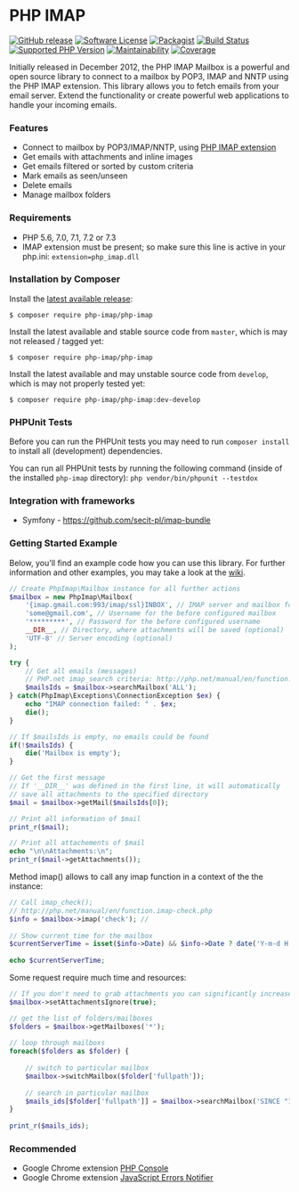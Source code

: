 # PHP IMAP

[![GitHub release](https://img.shields.io/github/release/barbushin/php-imap.svg?style=flat-square)](https://packagist.org/packages/php-imap/php-imap)
[![Software License](https://img.shields.io/badge/license-MIT-brightgreen.svg?style=flat-square)](LICENSE)
[![Packagist](https://img.shields.io/packagist/dt/php-imap/php-imap.svg?style=flat-square)](https://packagist.org/packages/php-imap/php-imap)
[![Build Status](https://travis-ci.org/barbushin/php-imap.svg?branch=master)](https://travis-ci.org/barbushin/php-imap)
[![Supported PHP Version](https://img.shields.io/packagist/php-v/php-imap/php-imap/3.0.8.svg)](README.md)
[![Maintainability](https://api.codeclimate.com/v1/badges/02f72a4fd695cb7e2976/maintainability)](https://codeclimate.com/github/barbushin/php-imap/maintainability)
[![Coverage](https://api.codeclimate.com/v1/badges/02f72a4fd695cb7e2976/test_coverage)](https://codeclimate.com/github/barbushin/php-imap/test_coverage)

Initially released in December 2012, the PHP IMAP Mailbox is a powerful and open source library to connect to a mailbox by POP3, IMAP and NNTP using the PHP IMAP extension. This library allows you to fetch emails from your email server. Extend the functionality or create powerful web applications to handle your incoming emails.

### Features

* Connect to mailbox by POP3/IMAP/NNTP, using [PHP IMAP extension](http://php.net/manual/book.imap.php)
* Get emails with attachments and inline images
* Get emails filtered or sorted by custom criteria
* Mark emails as seen/unseen
* Delete emails
* Manage mailbox folders
 
### Requirements

* PHP 5.6, 7.0, 7.1, 7.2 or 7.3
* IMAP extension must be present; so make sure this line is active in your php.ini: `extension=php_imap.dll`

### Installation by Composer

Install the [latest available release](https://github.com/barbushin/php-imap/releases):

	$ composer require php-imap/php-imap

Install the latest available and stable source code from `master`, which is may not released / tagged yet:

	$ composer require php-imap/php-imap

Install the latest available and may unstable source code from `develop`, which is may not properly tested yet:

	$ composer require php-imap/php-imap:dev-develop

### PHPUnit Tests

Before you can run the PHPUnit tests you may need to run `composer install` to install all (development) dependencies.

You can run all PHPUnit tests by running the following command (inside of the installed `php-imap` directory): `php vendor/bin/phpunit --testdox`

### Integration with frameworks

* Symfony - https://github.com/secit-pl/imap-bundle

### Getting Started Example

Below, you'll find an example code how you can use this library. For further information and other examples, you may take a look at the [wiki](https://github.com/barbushin/php-imap/wiki).

```php
// Create PhpImap\Mailbox instance for all further actions
$mailbox = new PhpImap\Mailbox(
	'{imap.gmail.com:993/imap/ssl}INBOX', // IMAP server and mailbox folder
	'some@gmail.com', // Username for the before configured mailbox
	'*********', // Password for the before configured username
	__DIR__, // Directory, where attachments will be saved (optional)
	'UTF-8' // Server encoding (optional)
);

try {
	// Get all emails (messages)
	// PHP.net imap_search criteria: http://php.net/manual/en/function.imap-search.php
	$mailsIds = $mailbox->searchMailbox('ALL');
} catch(PhpImap\Exceptions\ConnectionException $ex) {
	echo "IMAP connection failed: " . $ex;
	die();
}

// If $mailsIds is empty, no emails could be found
if(!$mailsIds) {
	die('Mailbox is empty');
}

// Get the first message
// If '__DIR__' was defined in the first line, it will automatically
// save all attachments to the specified directory
$mail = $mailbox->getMail($mailsIds[0]);

// Print all information of $mail
print_r($mail);

// Print all attachements of $mail
echo "\n\nAttachments:\n";
print_r($mail->getAttachments());
```

Method imap() allows to call any imap function in a context of the the instance:

```php
// Call imap_check(); 	
// http://php.net/manual/en/function.imap-check.php	
$info = $mailbox->imap('check'); // 
	
// Show current time for the mailbox
$currentServerTime = isset($info->Date) && $info->Date ? date('Y-m-d H:i:s', strtotime($info->Date)) : 'Unknown';	
	
echo $currentServerTime;
```

Some request require much time and resources:

```php
// If you don't need to grab attachments you can significantly increase performance of your application
$mailbox->setAttachmentsIgnore(true);

// get the list of folders/mailboxes	
$folders = $mailbox->getMailboxes('*'); 	
	
// loop through mailboxs	
foreach($folders as $folder) {	
	
	// switch to particular mailbox	
	$mailbox->switchMailbox($folder['fullpath']); 	
		
	// search in particular mailbox	
	$mails_ids[$folder['fullpath']] = $mailbox->searchMailbox('SINCE "1 Jan 2018" BEFORE "28 Jan 2018"');	
}	
	
print_r($mails_ids);
```

### Recommended

* Google Chrome extension [PHP Console](https://chrome.google.com/webstore/detail/php-console/nfhmhhlpfleoednkpnnnkolmclajemef)
* Google Chrome extension [JavaScript Errors Notifier](https://chrome.google.com/webstore/detail/javascript-errors-notifie/jafmfknfnkoekkdocjiaipcnmkklaajd)
